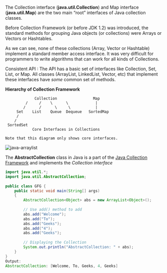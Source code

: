 The Collection interface (**java.util.Collection**) and Map interface (**java.util.Map**) are the two main “root” interfaces of Java collection classes.

Before Collection Framework (or before JDK 1.2) was introduced, the standard methods for grouping Java objects (or collections) were Arrays or Vectors or Hashtables.

As we can see, none of these collections (Array, Vector or Hashtable) implement a standard member access interface. It was very difficult for programmers to write algorithms that can work for all kinds of Collections.

Consistent API : The API has a basic set of interfaces like Collection, Set, List, or Map. All classes (ArrayList, LinkedList, Vector, etc) that implement these interfaces have *some* common set of methods.

**Hierarchy of Collection Framework**

```
             Collection                Map
         /     /    \      \            |
        /      /      \     \           |
     Set    List    Queue  Dequeue   SortedMap
     /
    /
 SortedSet 
            Core Interfaces in Collections

Note that this diagram only shows core interfaces. 
```

![java-arraylist](https://media.geeksforgeeks.org/wp-content/uploads/java-collection.jpg)

The **AbstractCollection** class in Java is a part of the [Java Collection Framework](https://www.geeksforgeeks.org/collections-in-java-2/) and implements the *Collection interface*



```java
import java.util.*; 
import java.util.AbstractCollection; 
  
public class GFG { 
    public static void main(String[] args) 
    { 
        AbstractCollection<Object> abs = new ArrayList<Object>(); 
  
        // Use add() method to add 
        abs.add("Welcome"); 
        abs.add("To"); 
        abs.add("Geeks"); 
        abs.add("4"); 
        abs.add("Geeks"); 
  
        // Displaying the Collection 
        System.out.println("AbstractCollection: " + abs); 
    } 
} 
Output:
AbstractCollection: [Welcome, To, Geeks, 4, Geeks]
```

